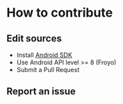 # How to contribute

## Edit sources

 * Install [Android SDK](http://developer.android.com/sdk/installing/index.html)
 * Use Android API level >= 8 (Froyo)
 * Submit a Pull Request

## Report an issue
